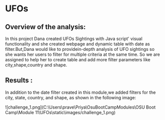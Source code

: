 # UFOs
## Overview of the analysis:
   In this project Dana created UFOs Sightings with Java script' visual functionality and she created webpage and dynamic table with date as filter.But,Dana would like to 
   providein-depth analysis of UFO sightings so she wants her users to filter for multiple criteria at the same time. So we are assigned to help her to create table and add more
   filter parameters like city,shape,country and shape.
   
 ## Results :

   In addition to the date filter created in this module,we added  filters for the city, state, country, and shape, as shown in the following image:
  
  ![challenge_1.png](C:\Users\prave\Priya\OsuBootCampModules\OSU Boot Camp\Module 11\UFOs\static\images/challenge_1.png)
  
    
